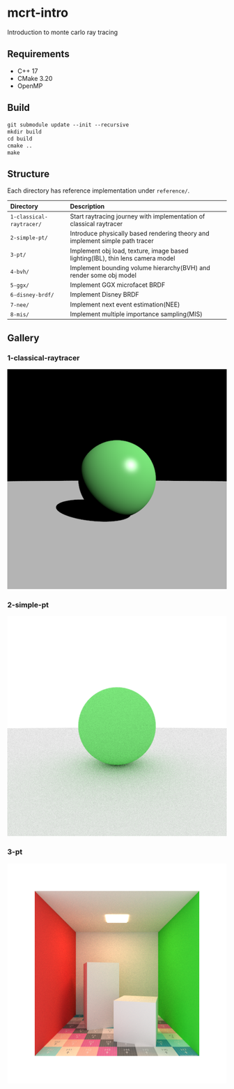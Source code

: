 # mcrt-intro

Introduction to monte carlo ray tracing

## Requirements

* C++ 17
* CMake 3.20
* OpenMP

## Build

```
git submodule update --init --recursive
mkdir build
cd build
cmake ..
make
```

## Structure

Each directory has reference implementation under `reference/`.

|Directory|Description|
|:--|:--|
|`1-classical-raytracer/`|Start raytracing journey with implementation of classical raytracer|
|`2-simple-pt/`|Introduce physically based rendering theory and implement simple path tracer|
|`3-pt/`|Implement obj load, texture, image based lighting(IBL), thin lens camera model|
|`4-bvh/`|Implement bounding volume hierarchy(BVH) and render some obj model|
|`5-ggx/`|Implement GGX microfacet BRDF|
|`6-disney-brdf/`|Implement Disney BRDF|
|`7-nee/`|Implement next event estimation(NEE)|
|`8-mis/`|Implement multiple importance sampling(MIS)|

## Gallery

### 1-classical-raytracer

![](img/1-classical-raytracer.png)

### 2-simple-pt

![](img/2-simple-pt.png)

### 3-pt

![](img/3-pt.png)